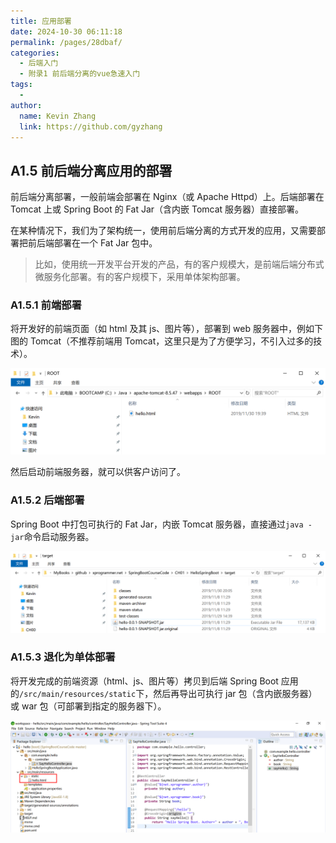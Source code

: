 ```yaml
---
title: 应用部署
date: 2024-10-30 06:11:18
permalink: /pages/28dbaf/
categories: 
  - 后端入门
  - 附录1 前后端分离的vue急速入门
tags: 
  - 
author: 
  name: Kevin Zhang
  link: https://github.com/gyzhang
---
```

## A1.5 前后端分离应用的部署

前后端分离部署，一般前端会部署在 Nginx（或 Apache Httpd）上。后端部署在 Tomcat 上或 Spring Boot 的 Fat Jar（含内嵌 Tomcat 服务器）直接部署。

在某种情况下，我们为了架构统一，使用前后端分离的方式开发的应用，又需要部署把前后端部署在一个 Fat Jar 包中。

> 比如，使用统一开发平台开发的产品，有的客户规模大，是前端后端分布式微服务化部署。有的客户规模下，采用单体架构部署。

### A1.5.1 前端部署

将开发好的前端页面（如 html 及其 js、图片等），部署到 web 服务器中，例如下图的 Tomcat（不推荐前端用 Tomcat，这里只是为了方便学习，不引入过多的技术）。

![image-20191130213931775](./images/image-20191130213931775.png)

然后启动前端服务器，就可以供客户访问了。

### A1.5.2 后端部署

Spring Boot 中打包可执行的 Fat Jar，内嵌 Tomcat 服务器，直接通过`java -jar`命令启动服务器。

![image-20191130214747759](./images/image-20191130214747759.png)

### A1.5.3 退化为单体部署

将开发完成的前端资源（html、js、图片等）拷贝到后端 Spring Boot 应用的`/src/main/resources/static`下，然后再导出可执行 jar 包（含内嵌服务器）或 war 包（可部署到指定的服务器下）。

![image-20191130214913654](./images/image-20191130214913654.png)
